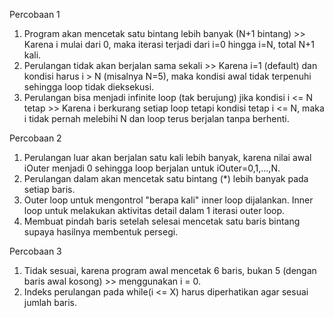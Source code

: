 Percobaan 1
  1. Program akan mencetak satu bintang lebih banyak (N+1 bintang) >> Karena i mulai dari 0, maka iterasi terjadi dari i=0 hingga i=N, total N+1 kali.
  2. Perulangan tidak akan berjalan sama sekali >> Karena i=1 (default) dan kondisi harus i > N (misalnya N=5), maka kondisi awal tidak terpenuhi sehingga loop tidak dieksekusi.
  3. Perulangan bisa menjadi infinite loop (tak berujung) jika kondisi i <= N tetap >> Karena i berkurang setiap loop tetapi kondisi tetap i <= N, maka i tidak pernah melebihi N dan loop terus berjalan tanpa berhenti.

Percobaan 2
  1. Perulangan luar akan berjalan satu kali lebih banyak, karena nilai awal iOuter menjadi 0 sehingga loop berjalan untuk iOuter=0,1,...,N.
  2. Perulangan dalam akan mencetak satu bintang (*) lebih banyak pada setiap baris.
  3. Outer loop untuk mengontrol "berapa kali" inner loop dijalankan. Inner loop untuk melakukan aktivitas detail dalam 1 iterasi outer loop.
  4. Membuat pindah baris setelah selesai mencetak satu baris bintang supaya hasilnya membentuk persegi.

Percobaan 3
  1. Tidak sesuai, karena program awal mencetak 6 baris, bukan 5 (dengan baris awal kosong) >> menggunakan i = 0.
  2. Indeks perulangan pada while(i <= X) harus diperhatikan agar sesuai jumlah baris.

